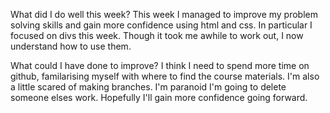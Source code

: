 What did I do well this week?
This week I managed to improve my problem solving skills and gain more confidence using html and css.
In particular I focused on divs this week. Though it took me awhile to work out, I now understand how to use them.

What could I have done to improve?
I think I need to spend more time on github, familarising myself with where to find the course materials. I'm also a little scared of making branches.
I'm paranoid I'm going to delete someone elses work. Hopefully I'll gain more confidence going forward. 
